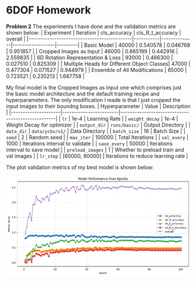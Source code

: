 # **6DOF Homework**

**Problem 2**
The experiments I have done and the validation metrics are shown below:
| Experiment                                 | Iteration | cls_accuracy | cls_R_t_accuracy | overall  |
|--------------------------------------------|-----------|--------------|------------------|---------|
| Basic Model                                | 40000     | 0.540578     | 0.046768         | 0.951857 |
| Cropped Images as Input                    | 46000     | 0.865199     | 0.442916         | 2.559835 |
| 6D Rotation Representation & Loss          | 93000     | 0.466300     | 0.027510         | 0.825309 |
| Multiple Heads for Different Object Classes| 47000     | 0.477304     | 0.071527         | 0.944979 |
| Ensemble of All Modifications              | 65000     | 0.723521     | 0.235213         | 1.687758 |


My final model is the Cropped Images as Input one which comprises just the basic model architecture and the default training recipe and hyperparameters. The only modification I made is that I just cropped the input images to their boundng boxes.
| Hyperparameter      | Value                   | Description                                      |
|---------------------|------------------------|--------------------------------------------------|
| `lr`               | 1e-4                    | Learning Rate                                   |
| `weight_decay`     | 1e-4                    | Weight Decay for optimizer                      |
| `output_dir`       | `runs/basic/`           | Output Directory                                |
| `data_dir`         | `data/ycbv/v1/`         | Data Directory                                  |
| `batch_size`       | 16                      | Batch Size                                      |
| `seed`             | 2                       | Random seed                                     |
| `max_iter`        | 100000                   | Total Iterations                                |
| `val_every`        | 1000                    | Iterations interval to validate                 |
| `save_every`       | 50000                   | Iterations interval to save model               |
| `preload_images`   | 1                       | Whether to preload train and val images         |
| `lr_step`          | [60000, 80000]          | Iterations to reduce learning rate              |


The plot validation metrics of my best model is shown below:

![Effect of Noise](performance_plot.png)
